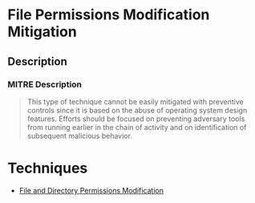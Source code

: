 
# File Permissions Modification Mitigation

## Description

### MITRE Description

> This type of technique cannot be easily mitigated with preventive controls since it is based on the abuse of operating system design features. Efforts should be focused on preventing adversary tools from running earlier in the chain of activity and on identification of subsequent malicious behavior.


# Techniques


* [File and Directory Permissions Modification](../techniques/File-and-Directory-Permissions-Modification.md)

